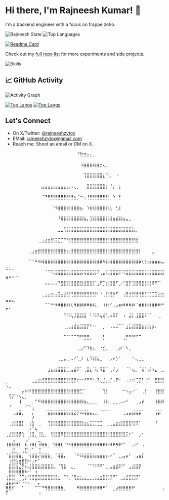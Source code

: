 # Hi there, I'm Rajneesh Kumar! 👋

I'm a backend engineer with a focus on frappe zoho. 

![Rajneesh State](https://github-readme-stats.vercel.app/api?username=rajneeshzytox&show_icons=true&theme=transparent&hide_border=true)
![Top Languages](https://github-readme-stats.vercel.app/api/top-langs/?username=rajneeshzytox&layout=compact&theme=transparent&hide_border=true)

[![Readme Card](https://github-readme-stats.vercel.app/api/pin/?username=rajneeshzytox&repo=React-Todo-App)](https://github.com/rajneeshzytox/React-Todo-App)

Check out my [full repo list](https://github.com/rajneeshzytox?tab=repositories) for more experiments and side projects.

![Skills](https://skillicons.dev/icons?i=go,python,docker,k8s,terraform,prometheus,grafana)

## 📈 GitHub Activity
![Activity Graph](https://github-readme-activity-graph.vercel.app/graph?username=rajneeshzytox&theme=radical&hide_border=true)

[![Top Langs](https://github-readme-stats.vercel.app/api/top-langs/?username=rajneeshzytox&layout=pie)](https://github.com/rajneeshzytox/React-Todo-App)
[![Top Langs](https://github-readme-stats.vercel.app/api/top-langs/?username=rajneeshzytox&layout=donut-vertical)](https://github.com/rajneeshzytox/React-Todo-App)

## Let's Connect
- On X/Twitter: [@rajneeshzytox](https://twitter.com/rajneeshzytox)
- EMail: rajneeshzytox@gmail.com
- Reach me: Shoot an email or DM on X.

⠀⠀⠀⠀⠀⠀⠀⠀⠀⠀⠀⠀⠀⠀⠀⠀⠀⠀⠀⠀⠀⠀⠘⣷⣶⣤⣄⡀⠀⠀⠀⠀⠀⠀⠀⠀⠀⠀⠀⠀⠀⠀⠀⠀⠀⠀⠀⠀⠀⠀⠀⠀⠀⠀⠀⠀⠀⠀⠀⠀
⠀⠀⠀⠀⠀⠀⠀⠀⠀⠀⠀⠀⠀⠀⠀⠀⠀⠀⠀⠀⠀⠀⠀⠸⣿⣿⣿⣿⣷⡒⢄⡀⠀⠀⠀⠀⠀⠀⠀⠀⠀⠀⠀⠀⠀⠀⠀⠀⠀⠀⠀⠀⠀⠀⠀⠀⠀⠀⠀⠀
⠀⠀⠀⠀⠀⠀⠀⠀⠀⠀⠀⠀⠀⠀⠀⠀⠀⠀⠀⠀⠀⠀⠀⠀⢹⣿⣿⣿⣿⣿⣆⠙⡄⠀⠐⠀⠀⠀⠀⠀⠀⠀⠀⠀⠀⠀⠀⠀⠀⠀⠀⠀⠀⠀⠀⠀⠀⠀⠀⠀
⠀⠀⠀⠀⠀⠀⠀⠀⠀⠀⠀⣤⣤⣤⣤⣤⣤⣤⣤⣤⠤⢄⡀⠀⠀⣿⣿⣿⣿⣿⣿⡆⠘⡄⠀⡆⠀⠀⠀⠀⠀⠀⠀⠀⠀⠀⠀⠀⠀⠀⠀⠀⠀⠀⠀⠀⠀⠀⠀⠀
⠀⠀⠀⠀⠀⠀⠀⠀⠀⠀⠀⠈⠙⢿⣿⣿⣿⣿⣿⣿⣿⣦⡈⠒⢄⢸⣿⣿⣿⣿⣿⣿⡀⠱⠀⡇⠀⠀⠀⠀⠀⠀⠀⠀⠀⠀⠀⠀⠀⠀⠀⠀⠀⠀⠀⠀⠀⠀⠀⠀
⠀⠀⠀⠀⠀⠀⠀⠀⠀⠀⠀⠀⠀⠀⠈⠻⣿⣿⣿⣿⣿⣿⣿⣦⠀⠱⣿⣿⣿⣿⣿⣿⣇⠀⢃⡇⠀⠀⠀⠀⠀⠀⠀⠀⠀⠀⠀⠀⠀⠀⠀⠀⠀⠀⠀⠀⠀⠀⠀⠀
⠀⠀⠀⠀⠀⠀⠀⠀⠀⠀⠀⠀⠀⠀⠀⠀⠘⢿⣿⣿⣿⣿⣿⣿⣷⡄⣹⣿⣿⣿⣿⣿⣿⣶⣾⣿⣶⣤⣀⠀⠀⠀⠀⠀⠀⠀⠀⠀⠀⠀⠀⠀⠀⠀⠀⠀⠀⠀⠀⠀
⠀⠀⠀⠀⠀⠀⠀⠀⠀⠀⠀⠀⠀⠀⠀⠀⣀⣀⢻⣿⣿⣿⣿⣿⣿⣿⣿⣿⣿⣿⣿⣿⣿⣿⣿⣿⣿⣿⣿⣷⡀⠀⠀⠀⠀⠀⠀⠀⠀⠀⠀⠀⠀⠀⠀⠀⠀⠀⠀⠀
⠀⠀⠀⠀⠀⠀⠀⠀⠀⠀⢀⣠⣴⣶⣿⣭⣍⡉⠙⢻⣿⣿⣿⣿⣿⣿⣿⣿⣿⣿⣿⣿⣿⣿⣿⣿⣿⣿⣿⣿⣷⠀⠀⠀⠀⠀⠀⠀⠀⠀⠀⠀⠀⠀⠀⠀⠀⠀⠀⠀
⠀⠀⠀⠀⠀⠀⠀⢀⣠⣶⣿⣿⣿⣿⣿⣿⣿⣿⣷⣦⣿⣿⣿⣿⣿⣿⣿⣿⣿⣿⣿⣿⣿⣿⣿⣿⣿⣿⣿⣿⣿⡇⠀⠀⠀⣀⠀⠀⠀⠀⠀⠀⠀⠀⠀⠀⠀⠀⠀⠀
⠀⠀⠀⠀⠀⠀⠀⠉⠉⠛⠻⢿⣿⣿⣿⣿⣿⣿⣿⣿⣿⣿⣿⣿⣿⣿⣿⣿⣿⡿⠻⣿⣿⣿⣿⣿⣿⣿⣿⣿⣿⡷⢂⣓⣶⣶⣶⣶⣤⣤⣄⣀⠀⠀⠀⠀⠀⠀⠀⠀
⠀⠀⠀⠀⠀⠀⠀⠀⠀⠀⠀⠀⠈⠙⠻⣿⣿⣿⣿⣿⣿⣿⣿⣿⢿⣿⣿⣿⠟⢀⣴⢿⣿⣿⣿⠟⠻⣿⣿⣿⣿⣿⣿⣿⣿⣿⣿⣿⣿⠿⠛⠋⠉⠀⠀⠀⠀⠀⠀⠀
⠀⠀⠀⠀⠀⠀⠀⠀⠀⠀⠀⠀⠤⠤⠤⠤⠙⣻⣿⣿⣿⣿⣿⣿⣾⣿⣿⡏⣠⠟⡉⣾⣿⣿⠋⡠⠊⣿⡟⣹⣿⢿⣿⣿⣿⠿⠛⠉⠀⠀⠀⠀⠀⠀⠀⠀⠀⠀⠀⠀
⠀⠀⠀⠀⠀⠀⠀⠀⠀⠀⠀⢀⣠⣤⣶⣤⣭⣤⣼⣿⢛⣿⣿⣿⣿⣻⣿⣿⠇⠐⢀⣿⣿⡷⠋⠀⢠⣿⣺⣿⣿⢺⣿⣋⣉⣉⣩⣴⣶⣤⣤⣄⠀⠀⠀⠀⠀⠀⠀⠀
⠀⠀⠀⠀⠀⠀⠀⠀⠀⠀⠀⠀⠉⠉⠛⠻⠿⣿⣿⣿⣇⢻⣿⣿⡿⠿⣿⣯⡀⠀⢸⣿⠋⢀⣠⣶⠿⠿⢿⡿⠈⣾⣿⣿⣿⣿⡿⠿⠛⠋⠁⠀⠀⠀⠀⠀⠀⠀⠀⠀
⠀⠀⠀⠀⠀⠀⠀⠀⠀⠀⠀⠀⠀⠀⠀⠀⠀⠀⠙⠻⢧⡸⣿⣿⣿⠀⠃⠻⠟⢦⢾⢣⠶⠿⠏⠀⠰⠀⣼⡇⣸⣿⣿⠟⠉⠀⠀⢀⠀⠀⠀⠀⠀⠀⠀⠀⠀⠀⠀⠀
⠀⠀⠀⠀⠀⠀⠀⠀⠀⠀⠀⠀⠀⠀⠀⠀⠀⠀⢀⣠⣴⣾⣶⣽⣿⡟⠓⠒⠀⠀⡀⠀⠠⠤⠬⠉⠁⣰⣥⣾⣿⣿⣶⣶⣷⡶⠄⠀⠀⠀⠀⠀⠀⠀⠀⠀⠀⠀⠀⠀
⠀⠀⠀⠀⠀⠀⠀⠀⠀⠀⠀⠀⠀⠀⠀⠀⠀⠀⠉⠉⠉⠉⠹⠟⣿⣿⡄⠀⠀⠠⡇⠀⠀⠀⠀⠀⢠⡟⠛⠛⠋⠉⠀⠀⠀⠀⠀⠀⠀⠀⠀⠀⠀⠀⠀⠀⠀⠀⠀⠀
⠀⠀⠀⠀⠀⠀⠀⠀⠀⠀⠀⠀⠀⠀⠀⠀⠀⠀⠀⠀⠀⠀⢀⣠⠋⠹⣷⣄⠀⠐⣊⣀⠀⠀⢀⡴⠁⠣⣀⠀⠀⠀⠀⠀⠀⠀⠀⠀⠀⠀⠀⠀⠀⠀⠀⠀⠀⠀⠀⠀
⠀⠀⠀⠀⠀⠀⠀⠀⠀⠀⠀⠀⠀⠀⠀⠀⢀⣀⣤⣀⠤⠊⢁⡸⠀⣆⠹⣿⣧⣀⠀⠀⡠⠖⡑⠁⠀⠀⠀⠑⢄⣀⣀⠀⠀⠀⠀⠀⠀⠀⠀⠀⠀⠀⠀⠀⠀⠀⠀⠀
⠀⠀⠀⠀⠀⠀⠀⠀⠀⠀⠀⠀⠀⣰⣦⣶⣿⣿⣟⣁⣤⣾⠟⠁⢀⣿⣆⠹⡆⠻⣿⠉⢀⠜⡰⠀⠀⠈⠑⢦⡀⠈⢾⠑⡾⠲⣄⠀⣀⠀⠀⠀⠀⠀⠀⠀⠀⠀⠀⠀
⠀⠀⠀⠀⠀⠀⠀⠀⣀⣤⣶⣾⣿⣿⣿⣿⣿⣿⣿⣿⣿⡿⠖⠒⠚⠛⠛⠢⠽⢄⣘⣤⡎⠠⠿⠂⠀⠠⠴⠶⢉⡭⠃⢸⠃⠀⣿⣿⣿⠡⣀⠀⠀⠀⠀⠀⠀⠀⠀⠀
⠀⠀⠀⠀⠀⡤⠶⠿⣿⣿⣿⣿⣿⣿⣿⣿⣿⣿⣿⣿⣿⣿⣿⣋⠁⠀⠀⠀⠀⠀⢹⡇⠀⠀⠀⠀⠒⠢⣤⠔⠁⠀⢀⡏⠀⠀⢸⣿⣿⠀⢻⡟⠑⠢⢄⡀⠀⠀⠀⠀
⠀⠀⠀⠀⢸⠀⠀⠀⡀⠉⠛⢿⣿⣿⣿⣿⣿⣿⣿⣿⣿⣿⣿⣿⣷⣄⣀⣀⡀⠀⢸⣷⡀⣀⣀⡠⠔⠊⠀⠀⢀⣠⡞⠀⠀⠀⢸⣿⡿⠀⠘⠀⠀⠀⠀⠈⠑⢤⠀⠀
⠀⠀⢀⣴⣿⡀⠀⠀⡇⠀⠀⠀⠈⣿⣿⣿⣿⣿⣿⣿⣿⣝⡛⠿⢿⣷⣦⣄⡀⠈⠉⠉⠁⠀⠀⠀⢀⣠⣴⣾⣿⡿⠁⠀⠀⠀⢸⡿⠁⠀⠀⠀⠀⠀⠀⠀⠀⡜⠀⠀
⠀⢀⣾⣿⣿⡇⠀⢰⣷⠀⢀⠀⠀⢹⣿⣿⣿⣿⣿⣿⣿⣿⣿⣿⣶⣦⣭⣍⣉⣉⠀⢀⣀⣤⣶⣾⣿⣿⣿⢿⠿⠁⠀⠀⠀⠀⠘⠀⠀⠀⠀⠀⠀⠀⠀⠀⡰⠉⢦⠀
⢀⣼⣿⣿⡿⢱⠀⢸⣿⡀⢸⣧⡀⠀⢿⣿⣿⠿⣿⣿⣿⣿⣿⣿⣿⣿⣿⣿⣿⣿⣿⣿⣿⣿⣿⣿⣿⡭⠖⠁⠀⡠⠂⠀⠀⠀⠀⠀⠀⠀⠀⢠⠀⠀⠀⢠⠃⠀⠈⣀
⢸⣿⣿⣿⡇⠀⢧⢸⣿⣇⢸⣿⣷⡀⠈⣿⣿⣇⠈⠛⢿⣿⣿⣿⣿⣿⣿⠿⠿⠿⠿⠿⠿⠟⡻⠟⠉⠀⠀⡠⠊⠀⢠⠀⠀⠀⠀⠀⠀⠀⠀⣾⡄⠀⢠⣿⠔⠁⠀⢸
⠈⣿⣿⣿⣷⡀⠀⢻⣿⣿⡜⣿⣿⣷⡀⠈⢿⣿⡄⠀⠀⠈⠛⠿⣿⣿⣿⣷⣶⣶⣶⡶⠖⠉⠀⣀⣤⡶⠋⠀⣠⣶⡏⠀⠀⠀⠀⠀⠀⠀⢰⣿⣧⣶⣿⣿⠖⡠⠖⠁
⠀⣿⣿⣷⣌⡛⠶⣼⣿⣿⣷⣿⣿⣿⣿⡄⠈⢻⣷⠀⣄⡀⠀⠀⠀⠈⠉⠛⠛⠛⠁⣀⣤⣶⣾⠟⠋⠀⣠⣾⣿⡟⠀⠀⠀⠀⠀⠀⠀⠀⣿⣿⣿⣿⣿⠷⠊⠀⢰⠀
⢰⣿⣿⠀⠈⢉⡶⢿⣿⣿⣿⣿⣿⣿⣿⣿⣆⠀⠙⢇⠈⢿⣶⣦⣤⣀⣀⣠⣤⣶⣿⣿⡿⠛⠁⢀⣤⣾⣿⣿⡿⠁⠀⠀⠀⠀⠀⠀⠀⣸⣿⡿⠿⠋⠙⠒⠄⠀⠉⡄
⣿⣿⡏⠀⠀⠁⠀⠀⠀⠉⠉⠙⢻⣿⣿⣿⣿⣷⡀⠀⠀⠀⠻⣿⣿⣿⣿⣿⠿⠿⠛⠁⠀⣀⣴⣿⣿⣿⣿⠟⠀⠀⠀⠀⠀⠀⠀⠀⢠⠏⠀⠀⠀⠀⠀⠀⠀⠀⠀⠰

